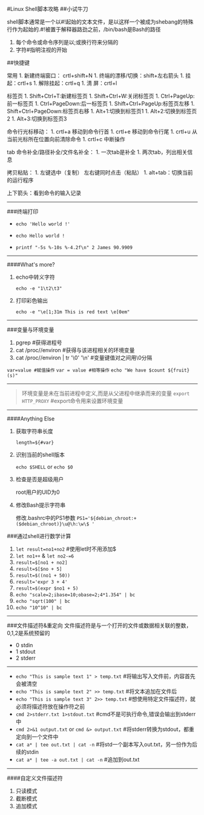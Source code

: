 #Linux Shell脚本攻略
##小试牛刀

shell脚本通常是一个以#!起始的文本文件，是以这样一个被成为shebang的特殊行作为起始的.#!被置于解释器路劲之前，/bin/bash是Bash的路径  

1. 每个命令或命令序列是以;或换行符来分隔的
1. 字符#指明注视的开始

##快捷键

常用
    1. 新建终端窗口： crtl+shift+N
    1. 终端的漂移/切换：shift+左右箭头
    1. 挂 起：crtl+s
    1. 解除挂起：crtl+q
    1. 清 屏：crtl+l


标签页
    1. Shift+Ctrl+T:新建标签页
    1. Shift+Ctrl+W:关闭标签页
    1. Ctrl+PageUp:前一标签页
    1. Ctrl+PageDown:后一标签页
    1. Shift+Ctrl+PageUp:标签页左移
    1. Shift+Ctrl+PageDown:标签页右移
    1. Alt+1:切换到标签页1
    1. Alt+2:切换到标签页2
    1. Alt+3:切换到标签页3

命令行光标移动：
    1. crtl+a 移动到命令行首
    1. crtl+e 移动到命令行尾
    1. crtl+u 从当前光标所在位置向前清除命令
    1. crtl+c 中断操作

tab 命令补全/路径补全/文件名补全：
    1. 一次tab是补全
    1. 两次tab，列出相关信息

拷贝粘贴：
    1. 左键选中（复制） 左右键同时点击（粘贴）
    1. alt+tab：切换当前的运行程序

上下箭头：看到命令的输入记录


----

###终端打印
- `echo 'Hello world !'`

- `echo Hello world !`
- `printf "-5s %-10s %-4.2f\n" 2 James 90.9909`

----

####What's more?
1. echo中转义字符

    `echo -e "1\t2\t3"`

1. 打印彩色输出

    `echo -e "\e[1;31m This is red text \e[0em"`

----

###变量与环境变量
1. pgrep #获得进程号
1. cat /proc/<PID>/environ #获得与该进程相关的环境变量  
1. cat /proc/<PID>/environ | tr '\0' '\n' #变量键值对之间用\0分隔  

`var=value #赋值操作`
`var = value #相等操作`
`echo "We have $count ${fruit} (s)"`

----

> 环境变量是未在当前进程中定义,而是从父进程中继承而来的变量
`export HTTP_PROXY` #export命令用来设置环境变量

----

####Anything Else
1. 获取字符串长度

    `length=${#var}`

1. 识别当前的shell版本

    `echo $SHELL` or `echo $0`

1. 检查是否是超级用户

    root用户的UID为0

1. 修改Bash提示字符串

    修改.bashrc中的PS1参数
    `PS1='${debian_chroot:+($debian_chroot)}\u@\h:\w\$ '`

###通过shell进行数学计算
1. `let result=no1+no2` #使用let时不用添加$
1. `let no1++` & `let no2-=6`
1. `result=$[no1 + no2]`
1. `result=$[$no + 5]`
1. `result=$((no1 + 50))`
1. `result='expr 3 + 4'`
1. `result=$(expr $no1 + 5)`
1. `echo "scale=2;ibase=10;obase=2;4*1.354" | bc`
1. `echo "sqrt(100" | bc`
1. `echo "10^10" | bc`

----

###文件描述符&重定向
文件描述符是与一个打开的文件或数据相关联的整数，0,1,2是系统预留的  

- 0 stdin
- 1 stdout
- 2 stderr

----

- `echo "This is sample text 1" > temp.txt` #将输出写入文件前，内容首先会被清空
- `echo "This is sample text 2" >> temp.txt` #将文本追加在文件后
- `echo "This is sample text 3" 2>> temp.txt` #想使用特定文件描述符，就必须将描述符放在操作符之前
- `cmd 2>stderr.txt 1>stdout.txt` #cmd不是可执行命令,错误会输出到stderr中
- `cmd 2>&1 output.txt` or `cmd &> output.txt` #将stderr转换为stdout，都重定向到一个文件中
- `cat a* | tee out.txt | cat -n` #将std一个副本写入out.txt，另一份作为后续的stdin
- `cat a* | tee -a out.txt | cat -n` #追加到out.txt

----

####自定义文件描述符

1. 只读模式
1. 截断模式
1. 追加模式



